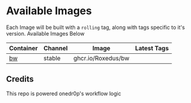 # Available Images

Each Image will be built with a `rolling` tag, along with tags specific to it's version. Available Images Below

Container | Channel | Image | Latest Tags
--- | --- | --- | ---
[bw]() | stable | ghcr.io/Roxedus/bw |


## Credits

This repo is powered onedr0p's workflow logic